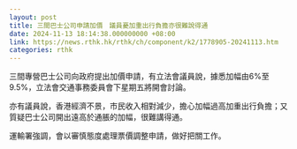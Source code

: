 ```yaml
---
layout: post
title: 三間巴士公司申請加價　議員憂加重出行負擔亦很難說得通
date: 2024-11-13 18:14:38.000000000 +08:00
link: https://news.rthk.hk/rthk/ch/component/k2/1778905-20241113.htm
categories: rthk
---
```


三間專營巴士公司向政府提出加價申請，有立法會議員說，據悉加幅由6%至9.5%，立法會交通事務委員會下星期五將開會討論。

亦有議員說，香港經濟不景，市民收入相對減少，擔心加幅過高加重出行負擔；又質疑巴士公司開出遠高於通脹的加幅，很難講得通。

運輸署強調，會以審慎態度處理票價調整申請，做好把關工作。
